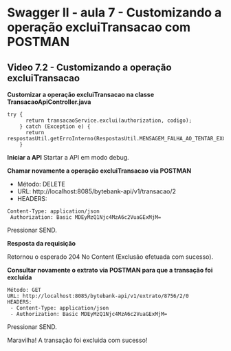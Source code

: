 # Swagger II - aula 7 - Customizando a operação excluiTransacao com POSTMAN

## Video 7.2 - Customizando a operação excluiTransacao


**Customizar a operação excluiTransacao na classe TransacaoApiController.java**
```
try {
	  return transacaoService.exclui(authorization, codigo);
	} catch (Exception e) {
	  return respostasUtil.getErroInterno(RespostasUtil.MENSAGEM_FALHA_AO_TENTAR_EXCLUIR_TRANSACAO);
	}
```

**Iniciar a API**
Startar a API em modo debug.

**Chamar novamente a operação excluiTransacao via POSTMAN**

- Método: DELETE
- URL: http://localhost:8085/bytebank-api/v1/transacao/2
- HEADERS:
```
Content-Type: application/json
 Authorization: Basic MDEyMzQ1Njc4MzA6c2VuaGExMjM=
```

Pressionar SEND.

**Resposta da requisição**

Retornou o esperado 204 No Content (Exclusão efetuada com sucesso).

**Consultar novamente o extrato via POSTMAN para que a transação foi excluída**

```
Método: GET
URL: http://localhost:8085/bytebank-api/v1/extrato/8756/2/0 
HEADERS:
 - Content-Type: application/json
 - Authorization: Basic MDEyMzQ1Njc4MzA6c2VuaGExMjM=
```

Pressionar SEND.

Maravilha! A transação foi excluida com sucesso!
